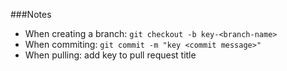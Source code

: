 ###Notes
                
+ When creating a branch: ```git checkout -b key-<branch-name>```
+ When commiting: ```git commit -m "key <commit message>"```
+ When pulling: add key to pull request title
   